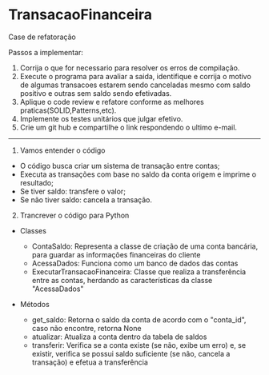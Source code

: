 # TransacaoFinanceira
Case de refatoração

Passos a implementar:
1. Corrija o que for necessario para resolver os erros de compilação.
2. Execute o programa para avaliar a saida, identifique e corrija o motivo de algumas transacoes estarem sendo canceladas mesmo com saldo positivo e outras sem saldo sendo efetivadas.
3. Aplique o code review e refatore conforme as melhores praticas(SOLID,Patterns,etc).
4. Implemente os testes unitários que julgar efetivo.
5. Crie um git hub e compartilhe o link respondendo o ultimo e-mail.


------------------------

1. Vamos entender o código
- O código busca criar um sistema de transação entre contas;
- Executa as transações com base no saldo da conta origem e imprime o resultado;
- Se tiver saldo: transfere o valor;
- Se não tiver saldo: cancela a transação.

2. Trancrever o código para Python 
- Classes
    - ContaSaldo: Representa a classe de criação de uma conta bancária, para guardar as informações financeiras do cliente
    - AcessaDados: Funciona como um banco de dados das contas
    - ExecutarTransacaoFinanceira: Classe que realiza a transferência entre as contas, herdando as características da classe "AcessaDados"

- Métodos
    - get_saldo: Retorna o saldo da conta de acordo com o "conta_id", caso não encontre, retorna None
    - atualizar: Atualiza a conta dentro da tabela de saldos
    - transferir: Verifica se a conta existe (se não, exibe um erro) e, se existir, verifica se possui saldo suficiente (se não, cancela a transação) e efetua a transferência

